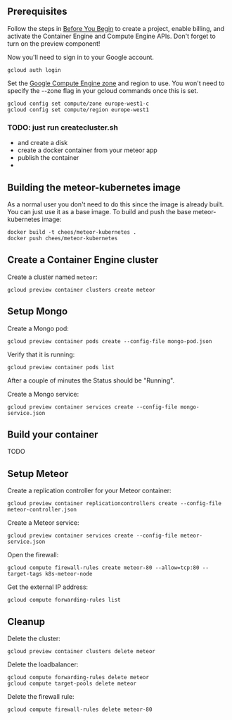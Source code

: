 Prerequisites
-------------

Follow the steps in [Before You Begin](https://cloud.google.com/container-engine/docs/before-you-begin) to create a project, enable billing, and activate the Container Engine and Compute Engine APIs. Don't forget to turn on the preview component!

Now you'll need to sign in to your Google account.

    gcloud auth login

Set the [Google Compute Engine zone](https://cloud.google.com/compute/docs/zones#available) and region to use. You won't need to specify the --zone flag in your gcloud commands once this is set.

    gcloud config set compute/zone europe-west1-c
    gcloud config set compute/region europe-west1

### TODO: just run createcluster.sh
- and create a disk
- create a docker container from your meteor app
- publish the container
- 



Building the meteor-kubernetes image
------------------------------------

As a normal user you don't need to do this since the image is already built. You can just use it as a base image.
To build and push the base meteor-kubernetes image:

    docker build -t chees/meteor-kubernetes .
    docker push chees/meteor-kubernetes



Create a Container Engine cluster
---------------------------------

Create a cluster named `meteor`:

    gcloud preview container clusters create meteor



Setup Mongo
-----------

Create a Mongo pod:

    gcloud preview container pods create --config-file mongo-pod.json

Verify that it is running:

    gcloud preview container pods list

After a couple of minutes the Status should be "Running".

Create a Mongo service:

    gcloud preview container services create --config-file mongo-service.json



Build your container
--------------------

TODO



Setup Meteor
------------

Create a replication controller for your Meteor container:

    gcloud preview container replicationcontrollers create --config-file meteor-controller.json

Create a Meteor service:

    gcloud preview container services create --config-file meteor-service.json

Open the firewall:

    gcloud compute firewall-rules create meteor-80 --allow=tcp:80 --target-tags k8s-meteor-node

Get the external IP address:

    gcloud compute forwarding-rules list



Cleanup
-------

Delete the cluster:

    gcloud preview container clusters delete meteor

Delete the loadbalancer:

    gcloud compute forwarding-rules delete meteor
    gcloud compute target-pools delete meteor

Delete the firewall rule:

    gcloud compute firewall-rules delete meteor-80

